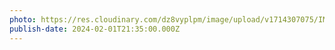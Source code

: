 ```yaml
---
photo: https://res.cloudinary.com/dz8vyplpm/image/upload/v1714307075/IMG_8708_zykitv.jpg
publish-date: 2024-02-01T21:35:00.000Z
---
```

